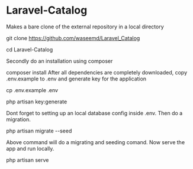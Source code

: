 # Laravel-Catalog

Makes a bare clone of the external repository in a local directory

git clone https://github.com/waseemd/Laravel_Catalog

cd Laravel-Catalog

Secondly do an installation using composer

composer install After all dependencies are completely downloaded, copy .env.example to .env and generate key for the application

cp .env.example .env

php artisan key:generate

Dont forget to setting up an local database config inside .env. Then do a migration.

php artisan migrate --seed

Above command will do a migrating and seeding comand. Now serve the app and run locally.

php artisan serve
